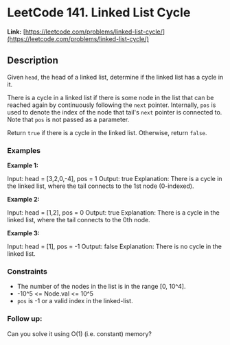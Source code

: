 # LeetCode 141. Linked List Cycle

**Link:** [https://leetcode.com/problems/linked-list-cycle/](https://leetcode.com/problems/linked-list-cycle/)

## Description

Given `head`, the head of a linked list, determine if the linked list has a cycle in it.

There is a cycle in a linked list if there is some node in the list that can be reached again by continuously following the `next` pointer. Internally, `pos` is used to denote the index of the node that tail's `next` pointer is connected to. Note that `pos` is not passed as a parameter.

Return `true` if there is a cycle in the linked list. Otherwise, return `false`.

### Examples

**Example 1:**

Input: head = [3,2,0,-4], pos = 1
Output: true
Explanation: There is a cycle in the linked list, where the tail connects to the 1st node (0-indexed).

**Example 2:**

Input: head = [1,2], pos = 0
Output: true
Explanation: There is a cycle in the linked list, where the tail connects to the 0th node.

**Example 3:**

Input: head = [1], pos = -1
Output: false
Explanation: There is no cycle in the linked list.

### Constraints

- The number of the nodes in the list is in the range [0, 10^4].
- -10^5 <= Node.val <= 10^5
- `pos` is -1 or a valid index in the linked-list.

### Follow up:
Can you solve it using O(1) (i.e. constant) memory?
